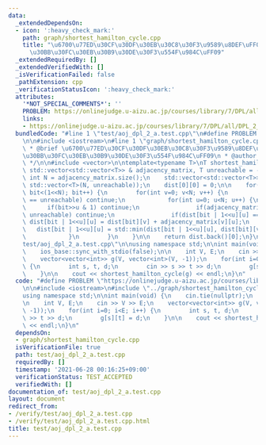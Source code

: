 ```yaml
---
data:
  _extendedDependsOn:
  - icon: ':heavy_check_mark:'
    path: graph/shortest_hamilton_cycle.cpp
    title: "\u6700\u77ED\u30CF\u30DF\u30EB\u30C8\u30F3\u9589\u8DEF\uFF08\u5DE1\u56DE\
      \u30BB\u30FC\u30EB\u30B9\u30DE\u30F3\u554F\u984C\uFF09"
  _extendedRequiredBy: []
  _extendedVerifiedWith: []
  _isVerificationFailed: false
  _pathExtension: cpp
  _verificationStatusIcon: ':heavy_check_mark:'
  attributes:
    '*NOT_SPECIAL_COMMENTS*': ''
    PROBLEM: https://onlinejudge.u-aizu.ac.jp/courses/library/7/DPL/all/DPL_2_A
    links:
    - https://onlinejudge.u-aizu.ac.jp/courses/library/7/DPL/all/DPL_2_A
  bundledCode: "#line 1 \"test/aoj_dpl_2_a.test.cpp\"\n#define PROBLEM \"https://onlinejudge.u-aizu.ac.jp/courses/library/7/DPL/all/DPL_2_A\"\
    \n\n#include <iostream>\n#line 1 \"graph/shortest_hamilton_cycle.cpp\"\n/**\n\
    \ * @brief \u6700\u77ED\u30CF\u30DF\u30EB\u30C8\u30F3\u9589\u8DEF\uFF08\u5DE1\u56DE\
    \u30BB\u30FC\u30EB\u30B9\u30DE\u30F3\u554F\u984C\uFF09\n * @author hasegawa1\n\
    \ */\n\n#include <vector>\n\ntemplate<typename T>\nT shortest_hamilton_cycle(const\
    \ std::vector<std::vector<T>> & adjacency_matrix, T unreachable = -1) {\n    const\
    \ int N = adjacency_matrix.size();\n    std::vector<std::vector<T>> dist(1<<N,\
    \ std::vector<T>(N, unreachable));\n    dist[0][0] = 0;\n\n    for(int bit=0;\
    \ bit<(1<<N); bit++) {\n        for(int v=0; v<N; v++) {\n            if(dist[bit][v]\
    \ == unreachable) continue;\n            for(int u=0; u<N; u++) {\n          \
    \      if(bit>>u & 1) continue;\n                if(adjacency_matrix[v][u] ==\
    \ unreachable) continue;\n                if(dist[bit | 1<<u][u] == unreachable)\
    \ dist[bit | 1<<u][u] = dist[bit][v] + adjacency_matrix[v][u];\n             \
    \   dist[bit | 1<<u][u] = std::min(dist[bit | 1<<u][u], dist[bit][v] + adjacency_matrix[v][u]);\n\
    \            }\n        }\n    }\n\n    return dist.back()[0];\n}\n#line 5 \"\
    test/aoj_dpl_2_a.test.cpp\"\n\nusing namespace std;\n\nint main(void) {\n    cin.tie(nullptr);\n\
    \    ios_base::sync_with_stdio(false);\n\n    int V, E;\n    cin >> V >> E;\n\
    \    vector<vector<int>> g(V, vector<int>(V, -1));\n    for(int i=0; i<E; i++)\
    \ {\n        int s, t, d;\n        cin >> s >> t >> d;\n        g[s][t] = d;\n\
    \    }\n\n    cout << shortest_hamilton_cycle(g) << endl;\n}\n"
  code: "#define PROBLEM \"https://onlinejudge.u-aizu.ac.jp/courses/library/7/DPL/all/DPL_2_A\"\
    \n\n#include <iostream>\n#include \"../graph/shortest_hamilton_cycle.cpp\"\n\n\
    using namespace std;\n\nint main(void) {\n    cin.tie(nullptr);\n    ios_base::sync_with_stdio(false);\n\
    \n    int V, E;\n    cin >> V >> E;\n    vector<vector<int>> g(V, vector<int>(V,\
    \ -1));\n    for(int i=0; i<E; i++) {\n        int s, t, d;\n        cin >> s\
    \ >> t >> d;\n        g[s][t] = d;\n    }\n\n    cout << shortest_hamilton_cycle(g)\
    \ << endl;\n}\n"
  dependsOn:
  - graph/shortest_hamilton_cycle.cpp
  isVerificationFile: true
  path: test/aoj_dpl_2_a.test.cpp
  requiredBy: []
  timestamp: '2021-06-28 00:16:25+09:00'
  verificationStatus: TEST_ACCEPTED
  verifiedWith: []
documentation_of: test/aoj_dpl_2_a.test.cpp
layout: document
redirect_from:
- /verify/test/aoj_dpl_2_a.test.cpp
- /verify/test/aoj_dpl_2_a.test.cpp.html
title: test/aoj_dpl_2_a.test.cpp
---
```

